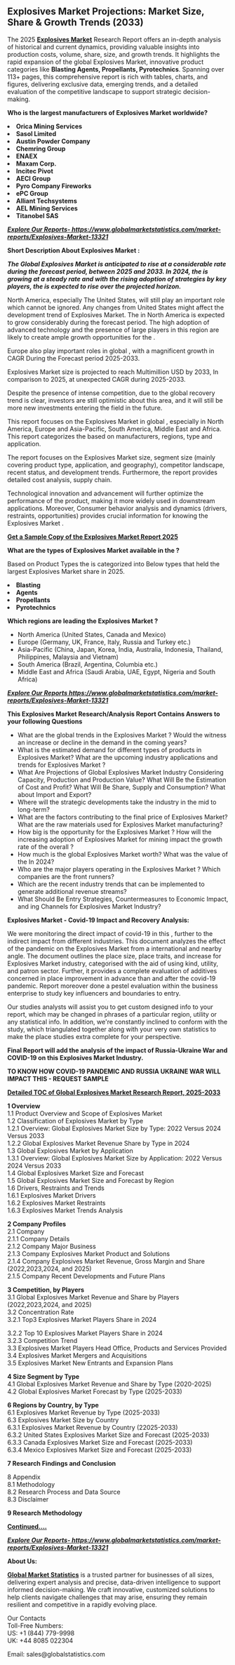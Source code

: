 <h2><strong>Explosives Market Projections: Market Size, Share & Growth Trends (2033)</strong></h2><p>The 2025 <strong><a href="https://www.globalmarketstatistics.com/market-reports/Explosives-Market-13321">Explosives Market</a></strong> Research Report offers an in-depth analysis of historical and current dynamics, providing valuable insights into production costs, volume, share, size, and growth trends. It highlights the rapid expansion of the global Explosives Market, innovative product categories like <strong>Blasting Agents, Propellants, Pyrotechnics</strong>. Spanning over 113+ pages, this comprehensive report is rich with tables, charts, and figures, delivering exclusive data, emerging trends, and a detailed evaluation of the competitive landscape to support strategic decision-making.</p><p><strong>Who is the largest manufacturers of Explosives Market worldwide?</strong></p><p><strong><li>Orica Mining Services<li>Sasol Limited<li>Austin Powder Company<li>Chemring Group<li>ENAEX<li>Maxam Corp.<li>Incitec Pivot<li>AECI Group<li>Pyro Company Fireworks<li>ePC Group<li>Alliant Techsystems<li>AEL Mining Services<li>Titanobel SAS</strong></p><p><strong><em><a href="https://www.globalmarketstatistics.com/market-reports/Explosives-Market-13321">Explore Our Reports-&nbsp;https://www.globalmarketstatistics.com/market-reports/Explosives-Market-13321</a></em></strong></p><p><strong>Short Description About Explosives Market :</strong></p><p><strong><em>The Global Explosives Market is anticipated to rise at a considerable rate during the forecast period, between 2025 and 2033. In 2024, the is growing at a steady rate and with the rising adoption of strategies by key players, the is expected to rise over the projected horizon.</em></strong></p><p>North America, especially The United States, will still play an important role which cannot be ignored. Any changes from United States might affect the development trend of Explosives Market. The in North America is expected to grow considerably during the forecast period. The high adoption of advanced technology and the presence of large players in this region are likely to create ample growth opportunities for the .</p><p>Europe also play important roles in global , with a magnificent growth in CAGR During the Forecast period 2025-2033.</p><p>Explosives Market size is projected to reach Multimillion USD by 2033, In comparison to 2025, at unexpected CAGR during 2025-2033.</p><p>Despite the presence of intense competition, due to the global recovery trend is clear, investors are still optimistic about this area, and it will still be more new investments entering the field in the future.</p><p>This report focuses on the Explosives Market in global , especially in North America, Europe and Asia-Pacific, South America, Middle East and Africa. This report categorizes the based on manufacturers, regions, type and application.</p><p>The report focuses on the Explosives Market size, segment size (mainly covering product type, application, and geography), competitor landscape, recent status, and development trends. Furthermore, the report provides detailed cost analysis, supply chain.</p><p>Technological innovation and advancement will further optimize the performance of the product, making it more widely used in downstream applications. Moreover, Consumer behavior analysis and dynamics (drivers, restraints, opportunities) provides crucial information for knowing the Explosives Market .</p><p><strong><a href="https://www.globalmarketstatistics.com/market-reports/Explosives-Market-13321">Get a Sample Copy of the Explosives Market Report 2025</a></strong></p><p><strong>What are the types of Explosives Market available in the ?</strong></p><p>Based on Product Types the is categorized into Below types that held the largest Explosives Market share in 2025.</p><p><strong><li>Blasting<li>Agents<li>Propellants<li>Pyrotechnics</strong></p><p><strong>Which regions are leading the Explosives Market ?</strong></p><ul><li>North America (United States, Canada and Mexico)</li><li>Europe (Germany, UK, France, Italy, Russia and Turkey etc.)</li><li>Asia-Pacific (China, Japan, Korea, India, Australia, Indonesia, Thailand, Philippines, Malaysia and Vietnam)</li><li>South America (Brazil, Argentina, Columbia etc.)</li><li>Middle East and Africa (Saudi Arabia, UAE, Egypt, Nigeria and South Africa)</li></ul><p><strong><em><a href="https://www.globalmarketstatistics.com/market-reports/Explosives-Market-13321">Explore Our Reports https://www.globalmarketstatistics.com/market-reports/Explosives-Market-13321</a></em></strong></p><p><strong>This Explosives Market Research/Analysis Report Contains Answers to your following Questions</strong></p><ul><li>What are the global trends in the Explosives Market ? Would the witness an increase or decline in the demand in the coming years?</li><li>What is the estimated demand for different types of products in Explosives Market? What are the upcoming industry applications and trends for Explosives Market ?</li><li>What Are Projections of Global Explosives Market Industry Considering Capacity, Production and Production Value? What Will Be the Estimation of Cost and Profit? What Will Be Share, Supply and Consumption? What about Import and Export?</li><li>Where will the strategic developments take the industry in the mid to long-term?</li><li>What are the factors contributing to the final price of Explosives Market? What are the raw materials used for Explosives Market manufacturing?</li><li>How big is the opportunity for the Explosives Market ? How will the increasing adoption of Explosives Market for mining impact the growth rate of the overall ?</li><li>How much is the global Explosives Market worth? What was the value of the In 2024?</li><li>Who are the major players operating in the Explosives Market ? Which companies are the front runners?</li><li>Which are the recent industry trends that can be implemented to generate additional revenue streams?</li><li>What Should Be Entry Strategies, Countermeasures to Economic Impact, and ing Channels for Explosives Market Industry?</li></ul><p><strong>Explosives Market - Covid-19 Impact and Recovery Analysis:</strong></p><p>We were monitoring the direct impact of covid-19 in this , further to the indirect impact from different industries. This document analyzes the effect of the pandemic on the Explosives Market from a international and nearby angle. The document outlines the place size, place traits, and increase for Explosives Market industry, categorised with the aid of using kind, utility, and patron sector. Further, it provides a complete evaluation of additives concerned in place improvement in advance than and after the covid-19 pandemic. Report moreover done a pestel evaluation within the business enterprise to study key influencers and boundaries to entry.</p><p>Our studies analysts will assist you to get custom designed info to your report, which may be changed in phrases of a particular region, utility or any statistical info. In addition, we're constantly inclined to conform with the study, which triangulated together along with your very own statistics to make the place studies extra complete for your perspective.</p><p><strong>Final Report will add the analysis of the impact of Russia-Ukraine War and COVID-19 on this Explosives Market Industry.</strong></p><p><strong>TO KNOW HOW COVID-19 PANDEMIC AND RUSSIA UKRAINE WAR WILL IMPACT THIS - REQUEST SAMPLE</strong></p><p><strong><a href="https://www.globalmarketstatistics.com/market-reports/Explosives-Market-13321">Detailed TOC of Global Explosives Market Research Report, 2025-2033</a></strong></p><p><strong>1 Overview</strong><br /> 1.1 Product Overview and Scope of Explosives Market<br /> 1.2 Classification of Explosives Market by Type<br /> 1.2.1 Overview: Global Explosives Market Size by Type: 2022 Versus 2024 Versus 2033<br /> 1.2.2 Global Explosives Market Revenue Share by Type in 2024<br /> 1.3 Global Explosives Market by Application<br /> 1.3.1 Overview: Global Explosives Market Size by Application: 2022&nbsp;Versus 2024 Versus 2033<br /> 1.4 Global Explosives Market Size and Forecast<br /> 1.5 Global Explosives Market Size and Forecast by Region<br /> 1.6 Drivers, Restraints and Trends<br /> 1.6.1 Explosives Market Drivers<br /> 1.6.2 Explosives Market Restraints<br /> 1.6.3 Explosives Market Trends Analysis</p><p><strong>2 Company Profiles</strong><br /> 2.1 Company<br /> 2.1.1 Company Details<br /> 2.1.2 Company Major Business<br /> 2.1.3 Company Explosives Market Product and Solutions<br /> 2.1.4 Company Explosives Market Revenue, Gross Margin and Share (2022,2023,2024, and 2025)<br /> 2.1.5 Company Recent Developments and Future Plans</p><p><strong>3 Competition, by Players</strong><br /> 3.1 Global Explosives Market Revenue and Share by Players (2022,2023,2024, and 2025)<br /> 3.2 Concentration Rate<br /> 3.2.1 Top3 Explosives Market Players Share in 2024</p><p>3.2.2 Top 10 Explosives Market Players Share in 2024<br /> 3.2.3 Competition Trend<br /> 3.3 Explosives Market Players Head Office, Products and Services Provided<br /> 3.4 Explosives Market Mergers and Acquisitions<br /> 3.5 Explosives Market New Entrants and Expansion Plans</p><p><strong>4 Size Segment by Type</strong><br /> 4.1 Global Explosives Market Revenue and Share by Type (2020-2025)<br /> 4.2 Global Explosives Market Forecast by Type (2025-2033)</p><p><strong>6 Regions by Country, by Type</strong><br /> 6.1 Explosives Market Revenue by Type (2025-2033)<br /> 6.3 Explosives Market Size by Country<br /> 6.3.1 Explosives Market Revenue by Country (22025-2033)<br /> 6.3.2 United States Explosives Market Size and Forecast (2025-2033)<br /> 6.3.3 Canada Explosives Market Size and Forecast (2025-2033)<br /> 6.3.4 Mexico Explosives Market Size and Forecast (2025-2033)</p><p><strong>7 Research Findings and Conclusion</strong></p><p>8 Appendix<br /> 8.1 Methodology<br /> 8.2 Research Process and Data Source<br /> 8.3 Disclaimer</p><p><strong>9 Research Methodology</strong></p><p><strong><a href="https://www.globalmarketstatistics.com/market-reports/Explosives-Market-13321">Continued&hellip;.</a></strong></p><p><strong><em><a href="https://www.globalmarketstatistics.com/market-reports/Explosives-Market-13321">Explore Our Reports-&nbsp;https://www.globalmarketstatistics.com/market-reports/Explosives-Market-13321</a></em></strong></p><p><strong>About Us:</strong></p><p><strong><a href="https://www.globalmarketstatistics.com/">Global Market Statistics</a></strong> is a trusted partner for businesses of all sizes, delivering expert analysis and precise, data-driven intelligence to support informed decision-making. We craft innovative, customized solutions to help clients navigate challenges that may arise, ensuring they remain resilient and competitive in a rapidly evolving place.</p><p>Our Contacts<br /> Toll-Free Numbers:<br /> US: +1 (844) 779-9998<br /> UK: +44 8085 022304</p><p>Email: sales@globalstatistics.com</p>
